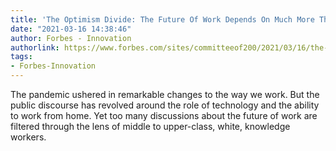 ```yaml
---
title: 'The Optimism Divide: The Future Of Work Depends On Much More Than Technology'
date: "2021-03-16 14:38:46"
author: Forbes - Innovation
authorlink: https://www.forbes.com/sites/committeeof200/2021/03/16/the-optimism-divide-the-future-of-work-depends-on-much-more-than-technology/
tags:
- Forbes-Innovation
---
```

The pandemic ushered in remarkable changes to the way we work. But the public discourse has revolved around the role of technology and the ability to work from home. Yet too many discussions about the future of work are filtered through the lens of middle to upper-class, white, knowledge workers.